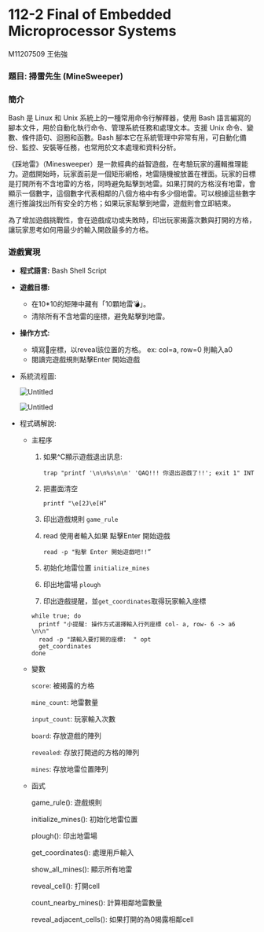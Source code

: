 # 112-2 Final of Embedded Microprocessor Systems

M11207509 王佑強

### 題目: 掃雷先生 (MineSweeper)

### 簡介

Bash 是 Linux 和 Unix 系統上的一種常用命令行解釋器，使用 Bash 語言編寫的腳本文件，用於自動化執行命令、管理系統任務和處理文本。支援 Unix 命令、變數、條件語句、迴圈和函數。Bash 腳本它在系統管理中非常有用，可自動化備份、監控、安裝等任務，也常用於文本處理和資料分析。

《踩地雷》（Minesweeper）是一款經典的益智遊戲，在考驗玩家的邏輯推理能力。遊戲開始時，玩家面前是一個矩形網格，地雷隨機被放置在裡面。玩家的目標是打開所有不含地雷的方格，同時避免點擊到地雷。如果打開的方格沒有地雷，會顯示一個數字，這個數字代表相鄰的八個方格中有多少個地雷。可以根據這些數字進行推論找出所有安全的方格；如果玩家點擊到地雷，遊戲則會立即結束。

為了增加遊戲挑戰性，會在遊戲成功或失敗時，印出玩家揭露次數與打開的方格，讓玩家思考如何用最少的輸入開啟最多的方格。

### 遊戲實現

- **程式語言:** Bash Shell Script
- **遊戲目標:**
    - 在10*10的矩陣中藏有「10顆地雷💣」。
    - 清除所有不含地雷的座標，避免點擊到地雷。
- **操作方式:**
    - 填寫📌座標，以reveal該位置的方格。
    ex: col=a, row=0 則輸入a0
    - 閱讀完遊戲規則點擊Enter 開始遊戲
- 系統流程圖:
    
    ![Untitled](112-2%20Design%20of%20Embedded%20Microprocessor%20Systems%20190c8295ea13439689aeb0e827d9321f/Untitled.png)
    
    ![Untitled](112-2%20Design%20of%20Embedded%20Microprocessor%20Systems%20190c8295ea13439689aeb0e827d9321f/Untitled%201.png)
    
- 程式碼解說:
    - 主程序
        1. 如果^C顯示遊戲退出訊息:
            
             `trap "printf '\n\n%s\n\n' 'QAQ!!! 你退出遊戲了!!'; exit 1" INT`
            
        2. 把畫面清空
            
             `printf "\e[2J\e[H”`
            
        3.  印出遊戲規則 `game_rule`
        4.  read 使用者輸入如果 點擊Enter 開始遊戲
            
            `read -p "點擊 Enter 開始遊戲吧!!”`
            
        5.  初始化地雷位置 `initialize_mines`
        6. 印出地雷場  `plough`
        7. 印出遊戲提醒，並`get_coordinates`取得玩家輸入座標
        
        ```
        while true; do
          printf "小提醒: 操作方式選擇輸入行列座標 col- a, row- 6 -> a6 \n\n"
          read -p "請輸入要打開的座標:  " opt
          get_coordinates
        done
        ```
        
    - 變數
        
        `score`: 被揭露的方格
        
        `mine_count`: 地雷數量
        
        `input_count`: 玩家輸入次數
        
        `board`: 存放遊戲的陣列
        
        `revealed`: 存放打開過的方格的陣列
        
        `mines`: 存放地雷位置陣列
        
    - 函式
        
        game_rule(): 遊戲規則
        
        initialize_mines(): 初始化地雷位置
        
        plough(): 印出地雷場
        
        get_coordinates(): 處理用戶輸入
        
        show_all_mines(): 顯示所有地雷
        
        reveal_cell(): 打開cell
        
        count_nearby_mines(): 計算相鄰地雷數量
        
        reveal_adjacent_cells(): 如果打開的為0揭露相鄰cell
